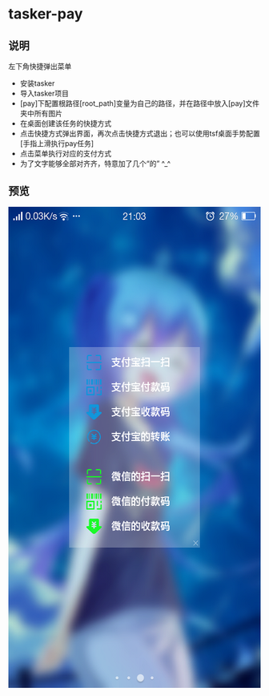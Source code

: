# tasker-pay



## 说明
左下角快捷弹出菜单
* 安装tasker
* 导入tasker项目
* [pay]下配置根路径[root_path]变量为自己的路径，并在路径中放入[pay]文件夹中所有图片
* 在桌面创建该任务的快捷方式
* 点击快捷方式弹出界面，再次点击快捷方式退出；也可以使用tsf桌面手势配置[手指上滑执行pay任务]
* 点击菜单执行对应的支付方式
* 为了文字能够全部对齐齐，特意加了几个“的” ^_^



## 预览
<div align=center><img height="960" width="540" src="https://github.com/bjc5233/tasker-pay/raw/master/resources/Screenshot_2017-09-13-21-03-40-77.png"/></div>